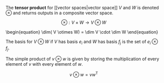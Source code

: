 The **tensor product** for [[vector spaces|vector space]] $V$ and $W$ is denoted $\otimes$ and returns outputs in a composite vector space.

$$
\otimes: V \times W \to V \otimes W
$$

\begin{equation}
\dim( V \otimes W) = \dim V \cdot \dim W
\end{equation}

The basis for $V \otimes W$ if $V$ has basis $e_i$ and $W$ has basis $f_j$ is the set of $e_i \otimes f_j$.




The simple product of $v \otimes w$ is given by storing the multiplication of every element of $v$ with every element of $w$.

$$
v \otimes w = vw^\mathsf{T}
$$